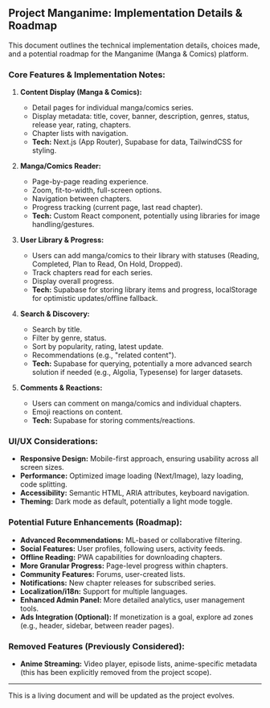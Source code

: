 ## Project Manganime: Implementation Details & Roadmap

This document outlines the technical implementation details, choices made, and a potential roadmap for the Manganime (Manga & Comics) platform.

### Core Features & Implementation Notes:

1.  **Content Display (Manga & Comics):**
    *   Detail pages for individual manga/comics series.
    *   Display metadata: title, cover, banner, description, genres, status, release year, rating, chapters.
    *   Chapter lists with navigation.
    *   **Tech:** Next.js (App Router), Supabase for data, TailwindCSS for styling.

2.  **Manga/Comics Reader:**
    *   Page-by-page reading experience.
    *   Zoom, fit-to-width, full-screen options.
    *   Navigation between chapters.
    *   Progress tracking (current page, last read chapter).
    *   **Tech:** Custom React component, potentially using libraries for image handling/gestures.

3.  **User Library & Progress:**
    *   Users can add manga/comics to their library with statuses (Reading, Completed, Plan to Read, On Hold, Dropped).
    *   Track chapters read for each series.
    *   Display overall progress.
    *   **Tech:** Supabase for storing library items and progress, localStorage for optimistic updates/offline fallback.

4.  **Search & Discovery:**
    *   Search by title.
    *   Filter by genre, status.
    *   Sort by popularity, rating, latest update.
    *   Recommendations (e.g., "related content").
    *   **Tech:** Supabase for querying, potentially a more advanced search solution if needed (e.g., Algolia, Typesense) for larger datasets.

5.  **Comments & Reactions:**
    *   Users can comment on manga/comics and individual chapters.
    *   Emoji reactions on content.
    *   **Tech:** Supabase for storing comments/reactions.

### UI/UX Considerations:

*   **Responsive Design:** Mobile-first approach, ensuring usability across all screen sizes.
*   **Performance:** Optimized image loading (Next/Image), lazy loading, code splitting.
*   **Accessibility:** Semantic HTML, ARIA attributes, keyboard navigation.
*   **Theming:** Dark mode as default, potentially a light mode toggle.

### Potential Future Enhancements (Roadmap):

*   **Advanced Recommendations:** ML-based or collaborative filtering.
*   **Social Features:** User profiles, following users, activity feeds.
*   **Offline Reading:** PWA capabilities for downloading chapters.
*   **More Granular Progress:** Page-level progress within chapters.
*   **Community Features:** Forums, user-created lists.
*   **Notifications:** New chapter releases for subscribed series.
*   **Localization/i18n:** Support for multiple languages.
*   **Enhanced Admin Panel:** More detailed analytics, user management tools.
*   **Ads Integration (Optional):** If monetization is a goal, explore ad zones (e.g., header, sidebar, between reader pages).

### Removed Features (Previously Considered):

*   **Anime Streaming:** Video player, episode lists, anime-specific metadata (this has been explicitly removed from the project scope).

---
This is a living document and will be updated as the project evolves.